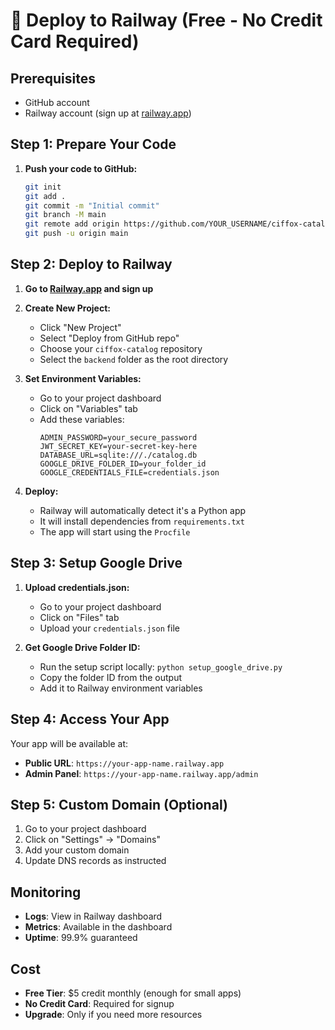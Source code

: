 # 🚀 Deploy to Railway (Free - No Credit Card Required)

## Prerequisites
- GitHub account
- Railway account (sign up at [railway.app](https://railway.app))

## Step 1: Prepare Your Code

1. **Push your code to GitHub:**
   ```bash
   git init
   git add .
   git commit -m "Initial commit"
   git branch -M main
   git remote add origin https://github.com/YOUR_USERNAME/ciffox-catalog.git
   git push -u origin main
   ```

## Step 2: Deploy to Railway

1. **Go to [Railway.app](https://railway.app) and sign up**

2. **Create New Project:**
   - Click "New Project"
   - Select "Deploy from GitHub repo"
   - Choose your `ciffox-catalog` repository
   - Select the `backend` folder as the root directory

3. **Set Environment Variables:**
   - Go to your project dashboard
   - Click on "Variables" tab
   - Add these variables:
     ```
     ADMIN_PASSWORD=your_secure_password
     JWT_SECRET_KEY=your-secret-key-here
     DATABASE_URL=sqlite:///./catalog.db
     GOOGLE_DRIVE_FOLDER_ID=your_folder_id
     GOOGLE_CREDENTIALS_FILE=credentials.json
     ```

4. **Deploy:**
   - Railway will automatically detect it's a Python app
   - It will install dependencies from `requirements.txt`
   - The app will start using the `Procfile`

## Step 3: Setup Google Drive

1. **Upload credentials.json:**
   - Go to your project dashboard
   - Click on "Files" tab
   - Upload your `credentials.json` file

2. **Get Google Drive Folder ID:**
   - Run the setup script locally: `python setup_google_drive.py`
   - Copy the folder ID from the output
   - Add it to Railway environment variables

## Step 4: Access Your App

Your app will be available at:
- **Public URL**: `https://your-app-name.railway.app`
- **Admin Panel**: `https://your-app-name.railway.app/admin`

## Step 5: Custom Domain (Optional)

1. Go to your project dashboard
2. Click on "Settings" → "Domains"
3. Add your custom domain
4. Update DNS records as instructed

## Monitoring

- **Logs**: View in Railway dashboard
- **Metrics**: Available in the dashboard
- **Uptime**: 99.9% guaranteed

## Cost

- **Free Tier**: $5 credit monthly (enough for small apps)
- **No Credit Card**: Required for signup
- **Upgrade**: Only if you need more resources
